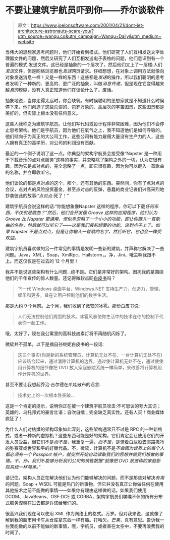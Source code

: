 # 不要让建筑宇航员吓到你——乔尔谈软件

> 原文：<https://www.joelonsoftware.com/2001/04/21/dont-let-architecture-astronauts-scare-you/?utm_source=wanqu.co&utm_campaign=Wanqu+Daily&utm_medium=website>

当伟大的思想家思考问题时，他们开始看到模式。他们研究了人们互相发送文字处理器文件的问题，然后又研究了人们互相发送电子表格的问题，他们意识到有一个普遍的模式:发送文件。这已经是抽象的一个层次了。然后他们又上了一层楼:人们*发送*文件，但是网络浏览器也*发送*网页请求。仔细想想，在对象上调用方法就像向对象发送消息一样！又是一样的东西！这些都是*发送*的操作，所以我们聪明的思考者发明了一种新的、更高的、更广泛的抽象，叫做*消息传递*，但是现在它变得越来越*真的*模糊，没有人真正知道他们在谈论什么了。废话。

抽象地说，当你走得太远时，你会缺氧。有时候聪明的思想家就是不知道什么时候停下来，他们创造了这些荒谬的、包罗万象的、高层次的宇宙图景，这些图景都是美好的，但实际上根本没有任何意义。

这些人我称之为建筑宇航员。让他们写代码或设计程序非常困难，因为他们不会停止思考架构。他们是宇航员，因为他们在氧气之上，我不知道他们是如何呼吸的。他们倾向于为真正的大公司工作，这些公司有能力雇佣大量没有生产力的人，这些人拥有真正的高学历，对公司的利润没有贡献。

最近的一个例子说明了这一点。你典型的架构宇航员会接受像“Napster 是一种用于下载音乐的点对点服务”这样的事实，并忽略除了架构之外的一切，认为它很有趣，因为它是点对点的，完全忽略了一点，即它很有趣，因为你可以键入一首歌曲的名称，并立即收听它。

他们谈论的都是点对点的这个，那个，还有其他的东西。突然间，你有了点对点的会议，点对点的风险投资基金，甚至点对点的反弹，愚蠢的商业记者们兴高采烈地抄袭彼此的故事:“点对点:死了！”

建筑宇航员会说这样的话:“你能想象像Napster 这样的程序，你可以下载*任何东西，*不仅仅是歌曲？”然后，他们会开发像 Groove 这样的应用程序，他们认为 Groove 比 Napster 更通用，但似乎忽略了一个小小的功能，即让你键入一首歌曲的名称，然后就可以听它了——这是我们最初想要的功能。说到点子上了。如果 Napster *不是*点对点，但是*让你输入一首歌的名字，然后听它，它也会一样受欢迎。*

建筑宇航员喜欢做的另一件常见的事情是发明一些新的建筑，并声称它解决了一些问题。Java，XML，Soap，XmlRpc，Hailstorm，。净，Jini，哦主啊我跟不上。而这仅仅是在过去的 12 个月里！

我并不是说这些架构有什么问题…绝不是。它们是非常好的架构。困扰我的是围绕他们的千年宣传的惊人数量。还记得微软点网[白皮书](http://www.microsoft.com/business/vision/netwhitepaper.asp)吗？

> 下一代 Windows 桌面平台，Windows.NET 支持生产力，创造力，管理，娱乐和更多，旨在让用户控制他们的数字生活。

那是大约 9 个月前。上个月，我们收到了微软的冰雹。那份白皮书说:

> 人们无法控制他们周围的技术。冰雹风暴使你生活中的技术在你的控制下代表你一起工作。

哦，太好了，现在我公寓里的高科技卤素灯将不再随机闪烁了。

微软并不孤单。以下是摘自孙继妮白皮书的一段话:

> 这三个事实(你是新的系统管理员，计算机无处不在，一台计算机无处不在)应该结合起来，通过消除计算机的边界，通过使计算机无处不在，通过使使用计算机的细节像把 DVD 放入家庭影院系统一样简单，来改善将计算机用作计算机的世界。

甚至不要让我想起乔治·吉尔德在爪哇散布的谣言:

> 技术史上的一次根本性突破…

这是一个肯定的提示，说明你正在被一个建筑宇航员攻击:不可思议的夸大其词；英雄的、乌托邦式的豪言壮语；自吹自擂；完全缺乏真实性。还有人买！商业媒体疯狂了！

为什么人们对枯燥的架构印象如此深刻，这些架构通常只不过是 RPC 的一种新格式，或者一种新的虚拟机？这些东西可能是好的架构，它们肯定会让使用它们的开发人员受益，但它们不是*而不是*，我重复一遍，*而不是*，是骑着白屁股去耶路撒冷的弥赛亚或世界和平的好替代品。不，微软，计算机不是*不会因为世界上的每个人都必须有一个 Passport 帐户，就突然开始自动读取我们的思想并做我们想做的事情。不，孙，我们*不*能够分析我们公司的销售数据“就像把 DVD 放进你的家庭影院系统一样简单。”*

请记住，架构人员正在解决他们认为他们能够解决的问题，而不是那些对解决*有用*的问题。Soap + WSDL 可能是热门的新事物，但它并没有真正让你做任何在使用其他技术之前不能做的事情——如果你有理由这样做的话。如果我们使用 DCOM、JavaBeans、OSF·DCE 或 CORBA，架构宇航员们喋喋不休的所有分布式服务涅槃在过去都是许诺给我们的。

很高兴我们现在可以使用 XML 作为网络上的格式。万岁。但对我来说，这就像了解到我的超市用卡车从仓库拿东西一样有趣。打哈欠。*芒果*，真有意思。告诉我一些我能做的以前不能做的新事情，哦，宇航员，或者呆在太空中，不要再浪费我的时间了。